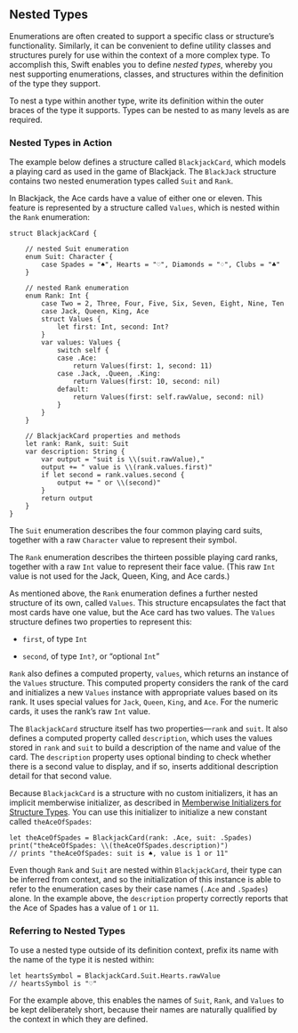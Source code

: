 Nested Types 
------------

Enumerations are often created to support a specific class or structure’s functionality. Similarly, it can be convenient to define utility classes and structures purely for use within the context of a more complex type. To accomplish this, Swift enables you to define *nested types*, whereby you nest supporting enumerations, classes, and structures within the definition of the type they support.

To nest a type within another type, write its definition within the outer braces of the type it supports. Types can be nested to as many levels as are required.

### Nested Types in Action 

The example below defines a structure called `BlackjackCard`, which models a playing card as used in the game of Blackjack. The `BlackJack` structure contains two nested enumeration types called `Suit` and `Rank`.

In Blackjack, the Ace cards have a value of either one or eleven. This feature is represented by a structure called `Values`, which is nested within the `Rank` enumeration:

    struct BlackjackCard {
        
        // nested Suit enumeration
        enum Suit: Character {
            case Spades = "♠", Hearts = "♡", Diamonds = "♢", Clubs = "♣"
        }
        
        // nested Rank enumeration
        enum Rank: Int {
            case Two = 2, Three, Four, Five, Six, Seven, Eight, Nine, Ten
            case Jack, Queen, King, Ace
            struct Values {
                let first: Int, second: Int?
            }
            var values: Values {
                switch self {
                case .Ace:
                    return Values(first: 1, second: 11)
                case .Jack, .Queen, .King:
                    return Values(first: 10, second: nil)
                default:
                    return Values(first: self.rawValue, second: nil)
                }
            }
        }
        
        // BlackjackCard properties and methods
        let rank: Rank, suit: Suit
        var description: String {
            var output = "suit is \\(suit.rawValue),"
            output += " value is \\(rank.values.first)"
            if let second = rank.values.second {
                output += " or \\(second)"
            }
            return output
        }
    }

The `Suit` enumeration describes the four common playing card suits, together with a raw `Character` value to represent their symbol.

The `Rank` enumeration describes the thirteen possible playing card ranks, together with a raw `Int` value to represent their face value. (This raw `Int` value is not used for the Jack, Queen, King, and Ace cards.)

As mentioned above, the `Rank` enumeration defines a further nested structure of its own, called `Values`. This structure encapsulates the fact that most cards have one value, but the Ace card has two values. The `Values` structure defines two properties to represent this:

-   `first`, of type `Int`

-   `second`, of type `Int?`, or “optional `Int`”

`Rank` also defines a computed property, `values`, which returns an instance of the `Values` structure. This computed property considers the rank of the card and initializes a new `Values` instance with appropriate values based on its rank. It uses special values for `Jack`, `Queen`, `King`, and `Ace`. For the numeric cards, it uses the rank’s raw `Int` value.

The `BlackjackCard` structure itself has two properties—`rank` and `suit`. It also defines a computed property called `description`, which uses the values stored in `rank` and `suit` to build a description of the name and value of the card. The `description` property uses optional binding to check whether there is a second value to display, and if so, inserts additional description detail for that second value.

Because `BlackjackCard` is a structure with no custom initializers, it has an implicit memberwise initializer, as described in [Memberwise Initializers for Structure Types](Initialization.md#TP40016643-CH18-ID214). You can use this initializer to initialize a new constant called `theAceOfSpades`:

    let theAceOfSpades = BlackjackCard(rank: .Ace, suit: .Spades)
    print("theAceOfSpades: \\(theAceOfSpades.description)")
    // prints "theAceOfSpades: suit is ♠, value is 1 or 11"

Even though `Rank` and `Suit` are nested within `BlackjackCard`, their type can be inferred from context, and so the initialization of this instance is able to refer to the enumeration cases by their case names (`.Ace` and `.Spades`) alone. In the example above, the `description` property correctly reports that the Ace of Spades has a value of `1` or `11`.

### Referring to Nested Types 

To use a nested type outside of its definition context, prefix its name with the name of the type it is nested within:

    let heartsSymbol = BlackjackCard.Suit.Hearts.rawValue
    // heartsSymbol is "♡"

For the example above, this enables the names of `Suit`, `Rank`, and `Values` to be kept deliberately short, because their names are naturally qualified by the context in which they are defined.

